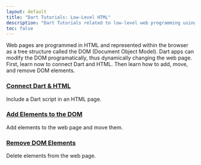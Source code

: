 ```yaml
---
layout: default
title: "Dart Tutorials: Low-Level HTML"
description: "Dart Tutorials related to low-level web programming using HTML."
toc: false
---
```


Web pages are programmed in HTML and represented within the browser as a tree structure
called the DOM (Document Object Model). Dart apps can modify the DOM programatically,
thus dynamically changing the web page. First, learn now to connect Dart and HTML.
Then learn how to add, move, and remove DOM elements.

<div class="card-grid">
  <div class="card">
    <h3><a href="/tutorials/web/low-level-html/connect-dart-html">Connect Dart & HTML</a></h3>
    <p>Include a Dart script in an HTML page.</p>
  </div>
  <div class="card">
    <h3><a href="/tutorials/web/low-level-html/add-elements">Add Elements to the DOM</a></h3>
    <p>Add elements to the web page and move them.</p>
  </div>
  <div class="card">
    <h3><a href="/tutorials/web/low-level-html/remove-elements">Remove DOM Elements</a></h3>
    <p>Delete elements from the web page.</p>
  </div>
</div>
